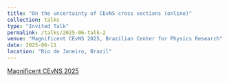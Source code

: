 ```yaml
---
title: "On the uncertainty of CEvNS cross sections (online)"
collection: talks
type: "Invited Talk"
permalink: /talks/2025-06-talk-2
venue: "Magnificent CEvNS 2025, Brazilian Center for Physics Research"
date: 2025-06-11
location: "Rio de Janeiro, Brazil"
---
```


[Magnificent CEvNS 2025](https://indico.cern.ch/event/1458241/)
